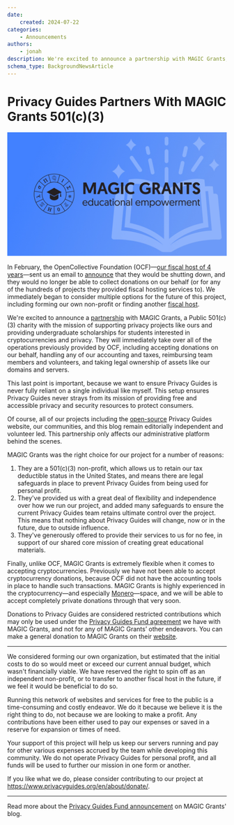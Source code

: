 ```yaml
---
date:
    created: 2024-07-22
categories:
    - Announcements
authors:
    - jonah
description: We're excited to announce a partnership with MAGIC Grants, a Public 501(c)(3) charity with the mission of supporting privacy projects like ours and providing undergraduate scholarships for students interested in cryptocurrencies and privacy.
schema_type: BackgroundNewsArticle
---
```

# Privacy Guides Partners With MAGIC Grants 501(c)(3)

![](../assets/images/privacy-guides-partners-with-magic-grants-501-c-3/magicblog.webp)

In February, the OpenCollective Foundation (OCF)—[our fiscal host of 4 years](https://blog.privacyguides.org/2019/10/31/weve-joined-the-open-collective-foundation/)—sent us an email to [announce](https://docs.opencollective.foundation/) that they would be shutting down, and they would no longer be able to collect donations on our behalf (or for any of the hundreds of projects they provided fiscal hosting services to). We immediately began to consider multiple options for the future of this project, including forming our own non-profit or finding another [fiscal host](https://en.wikipedia.org/wiki/Fiscal_sponsorship).<!-- more -->

We're excited to announce a [partnership](https://magicgrants.org/2024/07/22/Privacy-Guides-Fund) with MAGIC Grants, a Public 501(c)(3) charity with the mission of supporting privacy projects like ours and providing undergraduate scholarships for students interested in cryptocurrencies and privacy. They will immediately take over all of the operations previously provided by OCF, including accepting donations on our behalf, handling any of our accounting and taxes, reimbursing team members and volunteers, and taking legal ownership of assets like our domains and servers.

This last point is important, because we want to ensure Privacy Guides is never fully reliant on a single individual like myself. This setup ensures Privacy Guides never strays from its mission of providing free and accessible privacy and security resources to protect consumers.

Of course, all of our projects including the [open-source](https://github.com/privacyguides/privacyguides.org) Privacy Guides website, our communities, and this blog remain editorially independent and volunteer led. This partnership only affects our administrative platform behind the scenes.

MAGIC Grants was the right choice for our project for a number of reasons:

1. They are a 501(c)(3) non-profit, which allows us to retain our tax deductible status in the United States, and means there are legal safeguards in place to prevent Privacy Guides from being used for personal profit.
2. They've provided us with a great deal of flexibility and independence over how we run our project, and added many safeguards to ensure the current Privacy Guides team retains ultimate control over the project. This means that nothing about Privacy Guides will change, now or in the future, due to outside influence.
3. They've generously offered to provide their services to us for no fee, in support of our shared core mission of creating great educational materials.

Finally, unlike OCF, MAGIC Grants is extremely flexible when it comes to accepting cryptocurrencies. Previously we have not been able to accept cryptocurrency donations, because OCF did not have the accounting tools in place to handle such transactions. MAGIC Grants is highly experienced in the cryptocurrency—and especially [Monero](https://www.privacyguides.org/en/cryptocurrency/)—space, and we will be able to accept completely private donations through that very soon.

Donations to Privacy Guides are considered restricted contributions which may only be used under the [Privacy Guides Fund agreement](https://magicgrants.org/funds/privacy_guides/) we have with MAGIC Grants, and not for any of MAGIC Grants’ other endeavors. You can make a general donation to MAGIC Grants on their [website](https://magicgrants.org/contribute/).

---

We considered forming our own organization, but estimated that the initial costs to do so would meet or exceed our current annual budget, which wasn't financially viable. We have reserved the right to spin off as an independent non-profit, or to transfer to another fiscal host in the future, if we feel it would be beneficial to do so.

Running this network of websites and services for free to the public is a time-consuming and costly endeavor. We do it because we believe it is the right thing to do, not because we are looking to make a profit. Any contributions have been either used to pay our expenses or saved in a reserve for expansion or times of need.

Your support of this project will help us keep our servers running and pay for other various expenses accrued by the team while developing this community. We do not operate Privacy Guides for personal profit, and all funds will be used to further our mission in one form or another.

If you like what we do, please consider contributing to our project at <https://www.privacyguides.org/en/about/donate/>.

---

Read more about the [Privacy Guides Fund announcement](https://magicgrants.org/2024/07/22/Privacy-Guides-Fund) on MAGIC Grants' blog.
